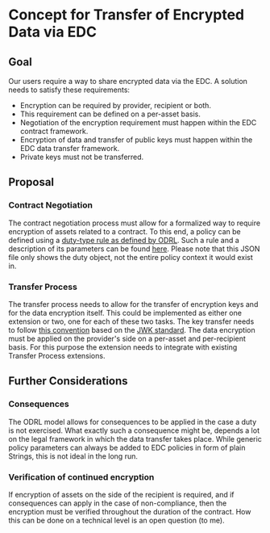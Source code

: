 # Concept for Transfer of Encrypted Data via EDC

## Goal

Our users require a way to share encrypted data via the EDC.
A solution needs to satisfy these requirements:

- Encryption can be required by provider, recipient or both.
- This requirement can be defined on a per-asset basis.
- Negotiation of the encryption requirement must happen within the EDC contract framework.
- Encryption of data and transfer of public keys must happen within the EDC data transfer framework.
- Private keys must not be transferred.

## Proposal

### Contract Negotiation

The contract negotiation process must allow for a formalized way to require encryption of assets related to a contract.
To this end, a policy can be defined using a [duty-type rule as defined by ODRL](https://www.w3.org/TR/odrl-model/#duty).
Such a rule and a description of its parameters can be found [here](./ODRL_duty_convention.json).
Please note that this JSON file only shows the duty object, not the entire policy context it would exist in.

### Transfer Process

The transfer process needs to allow for the transfer of encryption keys and for the data encryption itself.
This could be implemented as either one extension or two, one for each of these two tasks.
The key transfer needs to follow [this convention](./JWK_convention.json)
based on the [JWK standard](https://datatracker.ietf.org/doc/html/rfc7517#section-4).
The data encryption must be applied on the provider's side on a per-asset and per-recipient basis.
For this purpose the extension needs to integrate with existing Transfer Process extensions.

## Further Considerations

### Consequences

The ODRL model allows for consequences to be applied in the case a duty is not exercised.
What exactly such a consequence might be, depends a lot on the legal framework in which the data transfer takes place.
While generic policy parameters can always be added to EDC policies in form of plain Strings,
this is not ideal in the long run.

### Verification of continued encryption

If encryption of assets on the side of the recipient is required,
and if consequences can apply in the case of non-compliance,
then the encryption must be verified throughout the duration of the contract.
How this can be done on a technical level is an open question (to me).